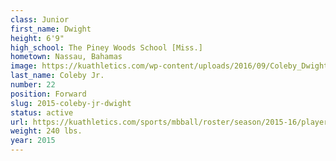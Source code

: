```yaml
---
class: Junior
first_name: Dwight
height: 6'9"
high_school: The Piney Woods School [Miss.]
hometown: Nassau, Bahamas
image: https://kuathletics.com/wp-content/uploads/2016/09/Coleby_Dwight_09012016.jpg
last_name: Coleby Jr.
number: 22
position: Forward
slug: 2015-coleby-jr-dwight
status: active
url: https://kuathletics.com/sports/mbball/roster/season/2015-16/player/dwight-coleby-jr/
weight: 240 lbs.
year: 2015
---
```

